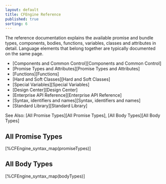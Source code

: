 ```yaml
---
layout: default
title: CFEngine Reference 
published: true
sorting: 6
---
```


The reference documentation explains the available promise and bundle types, 
components, bodies, functions, variables, classes and attributes in detail. 
Language elements that belong together are typically documented on the same 
page.

* [Components and Common Control][Components and Common Control]
* [Promise Types and Attributes][Promise Types and Attributes]
* [Functions][Functions]
* [Hard and Soft Classes][Hard and Soft Classes]
* [Special Variables][Special Variables]
* [Design Center][Design Center]
* [Enterprise API Reference][Enterprise API Reference]
* [Syntax, identifiers and names][Syntax, identifiers and names]
* [Standard Library][Standard Library]

See Also: [All Promise Types][All Promise Types], [All Body Types][All Body Types]

## All Promise Types

[%CFEngine_syntax_map(promiseTypes)]

## All Body Types

[%CFEngine_syntax_map(bodyTypes)]
